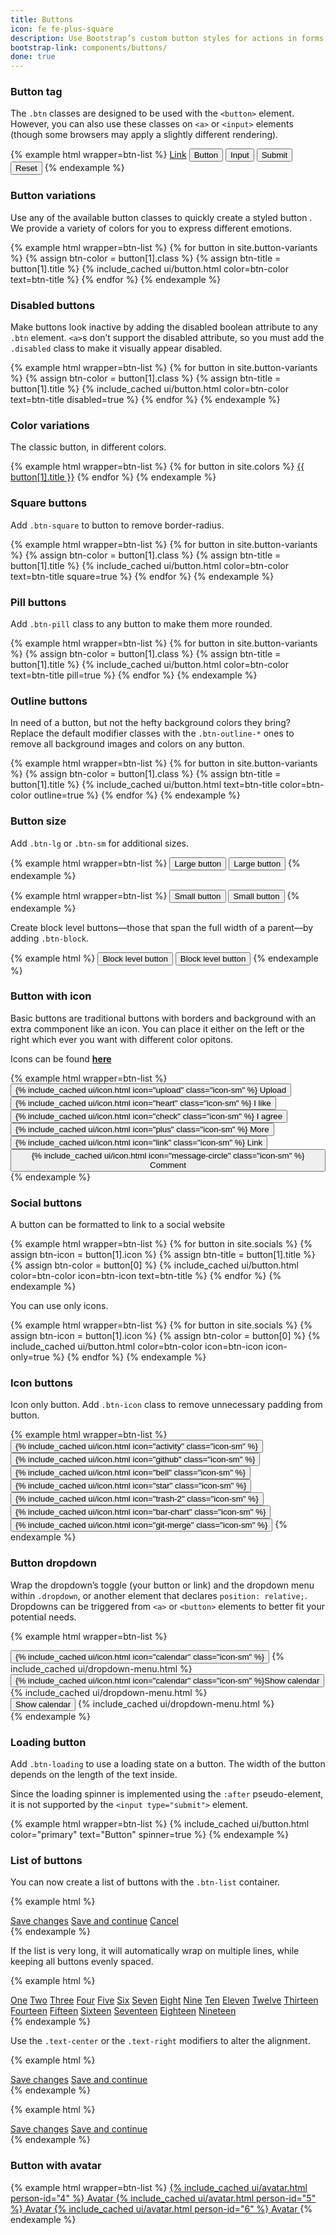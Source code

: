 ```yaml
---
title: Buttons
icon: fe fe-plus-square
description: Use Bootstrap’s custom button styles for actions in forms, dialogs, and more. Includes support for a handful of contextual variations, sizes, states, and more.
bootstrap-link: components/buttons/
done: true
---
```



### Button tag

The `.btn` classes are designed to be used with the `<button>` element. However, you can also use these classes on `<a>` or `<input>` elements (though some browsers may apply a slightly different rendering).

{% example html wrapper=btn-list %}
<a href="#" class="btn btn-primary" role="button">Link</a>
<button class="btn btn-primary">Button</button>
<input type="button" class="btn btn-primary" value="Input"/>
<input type="submit" class="btn btn-primary" value="Submit"/>
<input type="reset" class="btn btn-primary" value="Reset"/>
{% endexample %}

### Button variations

Use any of the available button classes to quickly create a styled button . We provide a variety of colors for you to express different emotions.

{% example html wrapper=btn-list %}
{% for button in site.button-variants %}
{% assign btn-color = button[1].class %}
{% assign btn-title = button[1].title %}
{% include_cached ui/button.html color=btn-color text=btn-title %}
{% endfor %}
{% endexample %}

### Disabled buttons

Make buttons look inactive by adding the disabled boolean attribute to any `.btn` element. `<a>`s don’t support the disabled attribute, so you must add the `.disabled` class to make it visually appear disabled.

{% example html wrapper=btn-list %}
{% for button in site.button-variants %}
{% assign btn-color = button[1].class %}
{% assign btn-title = button[1].title %}
{% include_cached ui/button.html color=btn-color text=btn-title disabled=true %}
{% endfor %}
{% endexample %}


### Color variations

The classic button, in different colors.

{% example html wrapper=btn-list %}
{% for button in site.colors %}
<a href="#" class="btn btn-{{ button[0] }}">{{ button[1].title }}</a>
{% endfor %}
{% endexample %}

### Square buttons

Add `.btn-square` to button to remove border-radius.

{% example html wrapper=btn-list %}
{% for button in site.button-variants %}
{% assign btn-color = button[1].class %}
{% assign btn-title = button[1].title %}
{% include_cached ui/button.html color=btn-color text=btn-title square=true %}
{% endfor %}
{% endexample %}

### Pill buttons

Add `.btn-pill` class to any button to make them more rounded.

{% example html wrapper=btn-list %}
{% for button in site.button-variants %}
{% assign btn-color = button[1].class %}
{% assign btn-title = button[1].title %}
{% include_cached ui/button.html color=btn-color text=btn-title pill=true %}
{% endfor %}
{% endexample %}

### Outline buttons

In need of a button, but not the hefty background colors they bring? Replace the default modifier classes with the `.btn-outline-*` ones to remove all background images and colors on any button.

{% example html wrapper=btn-list %}
{% for button in site.button-variants %}
{% assign btn-color = button[1].class %}
{% assign btn-title = button[1].title %}
{% include_cached ui/button.html text=btn-title color=btn-color outline=true %}
{% endfor %}
{% endexample %}

### Button size

Add `.btn-lg` or `.btn-sm` for additional sizes.

{% example html wrapper=btn-list %}
<button type="button" class="btn btn-primary btn-lg">Large button</button>
<button type="button" class="btn btn-secondary btn-lg">Large button</button>
{% endexample %}

{% example html wrapper=btn-list %}
<button type="button" class="btn btn-primary btn-sm">Small button</button>
<button type="button" class="btn btn-secondary btn-sm">Small button</button>
{% endexample %}

Create block level buttons—those that span the full width of a parent—by adding `.btn-block`.

{% example html %}
<button type="button" class="btn btn-primary btn-block">Block level button</button>
<button type="button" class="btn btn-secondary btn-block">Block level button</button>
{% endexample %}

### Button with icon

Basic buttons are traditional buttons with borders and background with an extra commponent like an icon. You can place it either on the left or the right which ever you want with different color opitons.

Icons can be found [**here**](/docs/icons.html#icons)

{% example html wrapper=btn-list %}
<button type="button" class="btn btn-dark">
{% include_cached ui/icon.html icon="upload" class="icon-sm" %}
Upload
</button>
<button type="button" class="btn btn-warning">
{% include_cached ui/icon.html icon="heart" class="icon-sm" %}
I like
</button>
<button type="button" class="btn btn-success">
{% include_cached ui/icon.html icon="check" class="icon-sm" %}
I agree
</button>
<button type="button" class="btn btn-outline-primary">
{% include_cached ui/icon.html icon="plus" class="icon-sm" %}
More
</button>
<button type="button" class="btn btn-danger">
{% include_cached ui/icon.html icon="link" class="icon-sm" %}
Link
</button>
<button type="button" class="btn btn-info">
{% include_cached ui/icon.html icon="message-circle" class="icon-sm" %}
Comment
</button>
{% endexample %}

### Social buttons

A button can be formatted to link to a social website

{% example html wrapper=btn-list %} 
{% for button in site.socials %}
{% assign btn-icon = button[1].icon %}
{% assign btn-title = button[1].title %}
{% assign btn-color = button[0] %}
{% include_cached ui/button.html color=btn-color icon=btn-icon text=btn-title %}
{% endfor %}
{% endexample %}

You can use only icons.

{% example html wrapper=btn-list %} 
{% for button in site.socials %}
{% assign btn-icon = button[1].icon %}
{% assign btn-color = button[0] %}
{% include_cached ui/button.html color=btn-color icon=btn-icon icon-only=true %}
{% endfor %}
{% endexample %}

### Icon buttons

Icon only button. Add `.btn-icon` class to remove unnecessary padding from button.

{% example html wrapper=btn-list %} 
<button type="button" class="btn btn-icon btn-primary">
{% include_cached ui/icon.html icon="activity" class="icon-sm" %}
</button>
<button type="button" class="btn btn-icon btn-primary btn-github">
{% include_cached ui/icon.html icon="github" class="icon-sm" %}
</button>
<button type="button" class="btn btn-icon btn-primary btn-success">
{% include_cached ui/icon.html icon="bell" class="icon-sm" %}
</button>
<button type="button" class="btn btn-icon btn-primary btn-warning">
{% include_cached ui/icon.html icon="star" class="icon-sm" %}
</button>
<button type="button" class="btn btn-icon btn-primary btn-danger">
{% include_cached ui/icon.html icon="trash-2" class="icon-sm" %}
</button>
<button type="button" class="btn btn-icon btn-primary btn-purple">
{% include_cached ui/icon.html icon="bar-chart" class="icon-sm" %}
</button>
<button type="button" class="btn btn-icon btn-primary btn-secondary">
{% include_cached ui/icon.html icon="git-merge" class="icon-sm" %}
</button>
{% endexample %}

### Button dropdown

Wrap the dropdown’s toggle (your button or link) and the dropdown menu within `.dropdown`, or another element that declares `position: relative;`. Dropdowns can be triggered from `<a>` or `<button>` elements to better fit your potential needs.

{% example html wrapper=btn-list %}
<div class="dropdown">
  <button type="button" class="btn btn-secondary dropdown-toggle" data-toggle="dropdown">
     {% include_cached ui/icon.html icon="calendar" class="icon-sm" %}
  </button>
  {% include_cached ui/dropdown-menu.html %}
</div>

<div class="dropdown">
  <button type="button" class="btn btn-secondary dropdown-toggle" data-toggle="dropdown">
     {% include_cached ui/icon.html icon="calendar" class="icon-sm" %}Show calendar
  </button>
  {% include_cached ui/dropdown-menu.html %}
</div>

<div class="dropdown">
  <button type="button" class="btn btn-secondary dropdown-toggle" data-toggle="dropdown">
     Show calendar
  </button>
  {% include_cached ui/dropdown-menu.html %}
</div>
{% endexample %}

### Loading button

Add `.btn-loading` to use a loading state on a button. The width of the button depends on the length of the text inside.

Since the loading spinner is implemented using the `:after` pseudo-element, it is not supported by the `<input type="submit">` element.

{% example html wrapper=btn-list %}
{% include_cached ui/button.html color="primary" text="Button" spinner=true %}
{% endexample %}

### List of buttons

You can now create a list of buttons with the `.btn-list` container.

{% example html %}
<div class="btn-list">
  <a href="#" class="btn btn-success">Save changes</a>
  <a href="#" class="btn btn-secondary">Save and continue</a>
  <a href="#" class="btn btn-danger">Cancel</a>
</div>
{% endexample %}

If the list is very long, it will automatically wrap on multiple lines, while keeping all buttons evenly spaced.

{% example html %}
<div class="btn-list">
  <a href="#" class="btn btn-secondary">One</a>
  <a href="#" class="btn btn-secondary">Two</a>
  <a href="#" class="btn btn-secondary">Three</a>
  <a href="#" class="btn btn-secondary">Four</a>
  <a href="#" class="btn btn-secondary">Five</a>
  <a href="#" class="btn btn-secondary">Six</a>
  <a href="#" class="btn btn-secondary">Seven</a>
  <a href="#" class="btn btn-secondary">Eight</a>
  <a href="#" class="btn btn-secondary">Nine</a>
  <a href="#" class="btn btn-secondary">Ten</a>
  <a href="#" class="btn btn-secondary">Eleven</a>
  <a href="#" class="btn btn-secondary">Twelve</a>
  <a href="#" class="btn btn-secondary">Thirteen</a>
  <a href="#" class="btn btn-secondary">Fourteen</a>
  <a href="#" class="btn btn-secondary">Fifteen</a>
  <a href="#" class="btn btn-secondary">Sixteen</a>
  <a href="#" class="btn btn-secondary">Seventeen</a>
  <a href="#" class="btn btn-secondary">Eighteen</a>
  <a href="#" class="btn btn-secondary">Nineteen</a>
</div>
{% endexample %}

Use the `.text-center` or the `.text-right` modifiers to alter the alignment.

{% example html %}
<div class="btn-list text-center">
  <a href="#" class="btn btn-primary">Save changes</a>
  <a href="#" class="btn btn-secondary">Save and continue</a>
</div>
{% endexample %}

{% example html %}
<div class="btn-list text-right">
  <a href="#" class="btn btn-primary">Save changes</a>
  <a href="#" class="btn btn-secondary">Save and continue</a>
</div>
{% endexample %}

### Button with avatar

{% example html wrapper=btn-list %}
<a href="#" class="btn btn-secondary">
  {% include_cached ui/avatar.html person-id="4" %} Avatar
</a>
<a href="#" class="btn btn-secondary">
  {% include_cached ui/avatar.html person-id="5" %} Avatar
</a>
<a href="#" class="btn btn-secondary">
  {% include_cached ui/avatar.html person-id="6" %} Avatar
</a>
{% endexample %}

